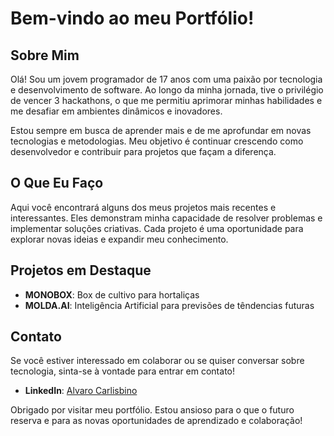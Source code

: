 # Bem-vindo ao meu Portfólio!

## Sobre Mim

Olá! Sou um jovem programador de 17 anos com uma paixão por tecnologia e desenvolvimento de software. Ao longo da minha jornada, tive o privilégio de vencer 3 hackathons, o que me permitiu aprimorar minhas habilidades e me desafiar em ambientes dinâmicos e inovadores.

Estou sempre em busca de aprender mais e de me aprofundar em novas tecnologias e metodologias. Meu objetivo é continuar crescendo como desenvolvedor e contribuir para projetos que façam a diferença.

## O Que Eu Faço

Aqui você encontrará alguns dos meus projetos mais recentes e interessantes. Eles demonstram minha capacidade de resolver problemas e implementar soluções criativas. Cada projeto é uma oportunidade para explorar novas ideias e expandir meu conhecimento.

## Projetos em Destaque

- **MONOBOX**: Box de cultivo para hortaliças
- **MOLDA.AI**: Inteligência Artificial para previsões de têndencias futuras

## Contato

Se você estiver interessado em colaborar ou se quiser conversar sobre tecnologia, sinta-se à vontade para entrar em contato!

- **LinkedIn**: [Alvaro Carlisbino](https://www.linkedin.com/in/alvaro-matheus-madureira-carlisbino-786534286/)

Obrigado por visitar meu portfólio. Estou ansioso para o que o futuro reserva e para as novas oportunidades de aprendizado e colaboração!
